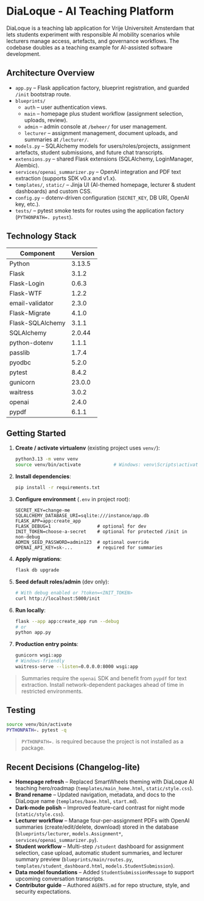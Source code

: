 # DiaLoque - AI Teaching Platform

DiaLoque is a teaching lab application for Vrije Universiteit Amsterdam that lets students experiment with responsible AI mobility scenarios while lecturers manage access, artefacts, and governance workflows. The codebase doubles as a teaching example for AI-assisted software development.

## Architecture Overview
- `app.py` – Flask application factory, blueprint registration, and guarded `/init` bootstrap route.
- `blueprints/`
  - `auth` – user authentication views.
  - `main` – homepage plus student workflow (assignment selection, uploads, review).
  - `admin` – admin console at `/beheer/` for user management.
  - `lecturer` – assignment management, document uploads, and summaries at `/lecturer/`.
- `models.py` – SQLAlchemy models for users/roles/projects, assignment artefacts, student submissions, and future chat transcripts.
- `extensions.py` – shared Flask extensions (SQLAlchemy, LoginManager, Alembic).
- `services/openai_summarizer.py` – OpenAI integration and PDF text extraction (supports SDK v0.x and v1.x).
- `templates/`, `static/` – Jinja UI (AI-themed homepage, lecturer & student dashboards) and custom CSS.
- `config.py` – dotenv-driven configuration (`SECRET_KEY`, DB URI, OpenAI key, etc.).
- `tests/` – pytest smoke tests for routes using the application factory (`PYTHONPATH=. pytest`).

## Technology Stack
| Component | Version |
|-----------|---------|
| Python | 3.13.5 |
| Flask | 3.1.2 |
| Flask-Login | 0.6.3 |
| Flask-WTF | 1.2.2 |
| email-validator | 2.3.0 |
| Flask-Migrate | 4.1.0 |
| Flask-SQLAlchemy | 3.1.1 |
| SQLAlchemy | 2.0.44 |
| python-dotenv | 1.1.1 |
| passlib | 1.7.4 |
| pyodbc | 5.2.0 |
| pytest | 8.4.2 |
| gunicorn | 23.0.0 |
| waitress | 3.0.2 |
| openai | 2.4.0 |
| pypdf | 6.1.1 |

## Getting Started
1. **Create / activate virtualenv** (existing project uses `venv/`):
   ```bash
   python3.13 -m venv venv
   source venv/bin/activate            # Windows: venv\Scripts\activate
   ```
2. **Install dependencies**:
   ```bash
   pip install -r requirements.txt
   ```
3. **Configure environment** (`.env` in project root):
   ```env
   SECRET_KEY=change-me
   SQLALCHEMY_DATABASE_URI=sqlite:///instance/app.db
   FLASK_APP=app:create_app
   FLASK_DEBUG=1                 # optional for dev
   INIT_TOKEN=choose-a-secret    # optional for protected /init in non-debug
   ADMIN_SEED_PASSWORD=admin123  # optional override
   OPENAI_API_KEY=sk-...         # required for summaries
   ```
4. **Apply migrations**:
   ```bash
   flask db upgrade
   ```
5. **Seed default roles/admin** (dev only):
   ```bash
   # With debug enabled or ?token=<INIT_TOKEN>
   curl http://localhost:5000/init
   ```
6. **Run locally**:
   ```bash
   flask --app app:create_app run --debug
   # or
   python app.py
   ```
7. **Production entry points**:
   ```bash
   gunicorn wsgi:app
   # Windows-friendly
   waitress-serve --listen=0.0.0.0:8000 wsgi:app
   ```

> Summaries require the `openai` SDK and benefit from `pypdf` for text extraction. Install network-dependent packages ahead of time in restricted environments.

## Testing
```bash
source venv/bin/activate
PYTHONPATH=. pytest -q
```
> `PYTHONPATH=.` is required because the project is not installed as a package.

## Recent Decisions (Changelog-lite)
- **Homepage refresh** – Replaced SmartWheels theming with DiaLoque AI teaching hero/roadmap (`templates/main_home.html`, `static/style.css`).
- **Brand rename** – Updated navigation, metadata, and docs to the DiaLoque name (`templates/base.html`, `start.md`).
- **Dark-mode polish** – Improved feature-card contrast for night mode (`static/style.css`).
- **Lecturer workflow** – Manage four-per-assignment PDFs with OpenAI summaries (create/edit/delete, download) stored in the database (`blueprints/lecturer`, `models.Assignment*`, `services/openai_summarizer.py`).
- **Student workflow** – Multi-step `/student` dashboard for assignment selection, case upload, automatic student summaries, and lecturer summary preview (`blueprints/main/routes.py`, `templates/student_dashboard.html`, `models.StudentSubmission`).
- **Data model foundations** – Added `StudentSubmissionMessage` to support upcoming conversation transcripts.
- **Contributor guide** – Authored `AGENTS.md` for repo structure, style, and security expectations.
